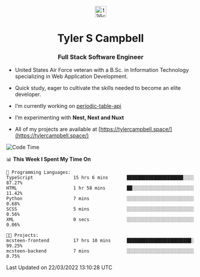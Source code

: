 <p align="center">
<a href="https://www.linkedin.com/in/t36campbell" target="blank"><img align="center" src="https://ik.imagekit.io/t36campbell/Portfolio/linkedin.png.original_m8bbGgPh6.png" alt="t36campbell" height="30" width="30" /></a>
</p>
<h1 align="center">Tyler S Campbell</h1>
<h3 align="center">Full Stack Software Engineer</h3>

* United States Air Force veteran with a B.Sc. in Information Technology specializing in Web Application Development. 

* Quick study, eager to cultivate the skills needed to become an elite developer.

* I’m currently working on [periodic-table-api](https://github.com/t36campbell/periodic-table-api)

* I’m experimenting with **Nest, Next and Nuxt**

* All of my projects are available at [https://tylercampbell.space/](https://tylercampbell.space/)

<!--START_SECTION:waka-->
![Code Time](http://img.shields.io/badge/Code%20Time-1%2C514%20hrs%2045%20mins-blue)

📊 **This Week I Spent My Time On** 

```text
💬 Programming Languages: 
TypeScript               15 hrs 6 mins       █████████████████████░░░░   87.27% 
HTML                     1 hr 58 mins        ██░░░░░░░░░░░░░░░░░░░░░░░   11.42% 
Python                   7 mins              ░░░░░░░░░░░░░░░░░░░░░░░░░   0.68% 
SCSS                     5 mins              ░░░░░░░░░░░░░░░░░░░░░░░░░   0.56% 
XML                      0 secs              ░░░░░░░░░░░░░░░░░░░░░░░░░   0.06%

🐱‍💻 Projects: 
mcsteen-frontend         17 hrs 10 mins      ████████████████████████░   99.25% 
mcsteen-backend          7 mins              ░░░░░░░░░░░░░░░░░░░░░░░░░   0.75%

```


 Last Updated on 22/03/2022 13:10:28 UTC
<!--END_SECTION:waka-->
